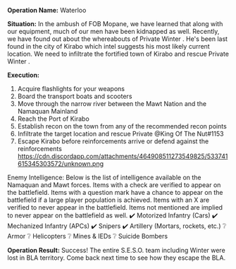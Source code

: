 __Operation Name:__ Waterloo

__Situation:__ In the ambush of FOB Mopane, we have learned that along with our equipment, much of our men have been kidnapped as well. Recently, we have found out about the whereabouts of Private Winter . He's been last found in the city of Kirabo which intel suggests his most likely current location. We need to infiltrate the fortified town of Kirabo and rescue Private Winter .

__Execution:__
1. Acquire flashlights for your weapons
2. Board the transport boats and scooters
3. Move through the narrow river between the Mawt Nation and the Namaquan Mainland
4. Reach the Port of Kirabo
5. Establish recon on the town from any of the recommended recon points
6. Infiltrate the target location and rescue Private @King Of The Nut#1153 
7. Escape Kirabo before reinforcements arrive or defend against the reinforcements
https://cdn.discordapp.com/attachments/464908511273549825/533741615345303572/unknown.png

Enemy Intelligence:
Below is the list of intelligence available on the Namaquan and Mawt forces. Items with a check are verified to appear on the battlefield. Items with a question mark have a chance to appear on the battlefield if a large player population is achieved. Items with an X are verified to never appear in the battlefield. Items not mentioned are implied to never appear on the battlefield as well.
:heavy_check_mark: Motorized Infantry (Cars)
:heavy_check_mark: Mechanized Infantry (APCs)
:heavy_check_mark: Snipers
:heavy_check_mark: Artillery (Mortars, rockets, etc.)
:grey_question: Armor
:grey_question: Helicopters
:grey_question: Mines & IEDs
:grey_question: Suicide Bombers

__Operation Result:__ Success!
The entire S.E.S.O. team including Winter were lost in BLA territory. Come back next time to see how they escape the BLA.